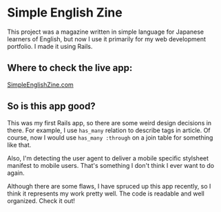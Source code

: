 Simple English Zine
===================

This project was a magazine written in simple language for Japanese learners of English, but now I use it primarily for my web development portfolio. I made it using Rails.

Where to check the live app:
----------------------------

[SimpleEnglishZine.com](http://simpleenglishzine.com)

So is this app good?
--------------------

This was my first Rails app, so there are some weird design decisions in there. For example, I use `has_many` relation to describe tags in article. Of course, now I would use `has_many :through` on a join table for something like that.

Also, I'm detecting the user agent to deliver a mobile specific stylsheet manifest to mobile users. That's something I don't think I ever want to do again.

Although there are some flaws, I have spruced up this app recently, so I think it represents my work pretty well. The code is readable and well organized. Check it out!
